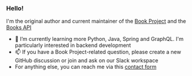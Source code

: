 ### Hello!

I'm the original author and current maintainer of the [Book Project](https://github.com/Project-Books/book-project) and the [Books API](https://github.com/Project-Books/books-api)

- 🌱 I’m currently learning more Python, Java, Spring and GraphQL. I'm particularly interested in backend development
- 📫 If you have a Book Project-related question, please create a new GitHub discussion or join and ask on our Slack workspace
- For anything else, you can reach me via this [contact form](https://karan648584.typeform.com/to/nJWxDDeL)
